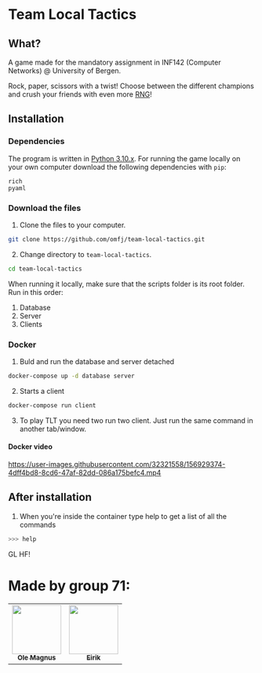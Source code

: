 # Team Local Tactics
## What?

A game made for the mandatory assignment in INF142 (Computer Networks) @ University of Bergen.

Rock, paper, scissors with a twist! Choose between the different champions and crush your friends with even more [RNG](https://www.freecodecamp.org/news/rng-meaning-what-does-rng-stand-for-in-gaming/)!

## Installation

### Dependencies
The program is written in [Python 3.10.x](https://www.python.org/downloads/release/python-3102/). For running the game locally on your own computer download the following dependencies with `pip`:
```
rich
pyaml
```

### Download the files
1. Clone the files to your computer.
```bash
git clone https://github.com/omfj/team-local-tactics.git
```

2. Change directory to `team-local-tactics`.
```bash
cd team-local-tactics
```

When running it locally, make sure that the scripts folder is its root folder.
Run in this order:
1. Database
2. Server
3. Clients

### Docker
1. Buld and run the database and server detached
```bash
docker-compose up -d database server
```

2. Starts a client
```bash
docker-compose run client
```

3. To play TLT you need two run two client. Just run the same command in another tab/window.

#### Docker video
https://user-images.githubusercontent.com/32321558/156929374-4dff4bd8-8cd6-47af-82dd-086a175befc4.mp4

## After installation
1. When you're inside the container type help to get a list of all the commands
```bash
>>> help
```

GL HF!

# Made by group 71:
<table>
    <td align="center">
        <a href="https://github.com/omfj">
            <img height="100" src="https://avatars.githubusercontent.com/u/32321558?v=4" />
            <br>
            <sub><b>Ole Magnus</b></sub>
        </a>
    </td>
    <td align="center">
        <a href="https://github.com/eirikbe01">
            <img height="100" src="https://avatars.githubusercontent.com/u/100426260?v=4" />
            <br>
            <sub><b>Eirik</b></sub>
        </a>
    </td>
</table>
